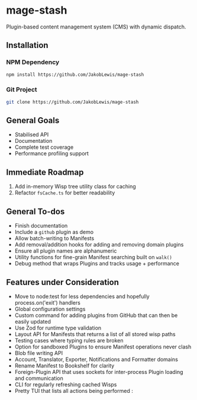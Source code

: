 # mage-stash

Plugin-based content management system (CMS) with dynamic dispatch.

## Installation

### NPM Dependency

```bash
npm install https://github.com/JakobLewis/mage-stash
```

### Git Project

```bash
git clone https://github.com/JakobLewis/mage-stash
```

## General Goals

- Stabilised API
- Documentation
- Complete test coverage
- Performance profiling support

## Immediate Roadmap

1. Add in-memory Wisp tree utility class for caching
2. Refactor `fsCache.ts` for better readability

## General To-dos

- Finish documentation
- Include a `github` plugin as demo
- Allow batch-writing to Manifests
- Add removal/addition hooks for adding and removing domain plugins
- Ensure all plugin names are alphanumeric
- Utility functions for fine-grain Manifest searching built on `walk()`
- Debug method that wraps Plugins and tracks usage + performance

## Features under Consideration

- Move to node:test for less dependencies and hopefully process.on('exit') handlers
- Global configuration settings
- Custom command for adding plugins from GitHub that can then be easily updated
- Use Zod for runtime type validation
- Layout API for Manifests that returns a list of all stored wisp paths
- Testing cases where typing rules are broken
- Option for sandboxed Plugins to ensure Manifest operations never clash
- Blob file writing API
- Account, Translator, Exporter, Notifications and Formatter domains
- Rename Manifest to Bookshelf for clarity
- Foreign-Plugin API that uses sockets for inter-process Plugin loading and communication
- CLI for regularly refreshing cached Wisps
- Pretty TUI that lists all actions being performed :
